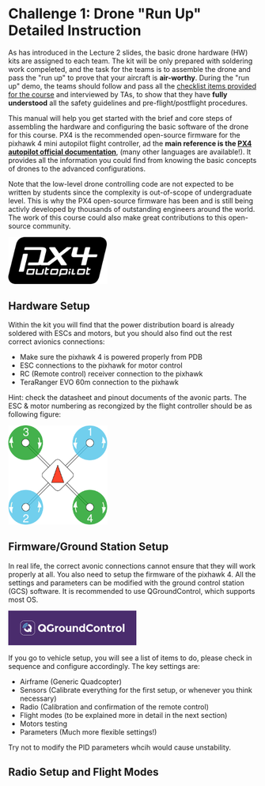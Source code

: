 # Challenge 1: Drone "Run Up" Detailed Instruction
As has introduced in the Lecture 2 slides, the basic drone hardware (HW) kits are assigned to each team. The kit will be only prepared with soldering work compeleted,
and the task for the teams is to assemble the drone and pass the "run up" to prove that your aircraft is **air-worthy**. During the "run up" demo,
the teams should follow and pass all the [checklist items provided for the course](https://q.utoronto.ca/courses/299314) and interviewed by TAs, to show that they have **fully understood** all the safety guidelines and pre-flight/postflight procedures.

This manual will help you get started with the brief and core steps of assembling the hardware and configuring the basic software of the drone for this course. PX4 is the recommended open-source firmware for the pixhawk 4 mini autopilot flight controller, ad the **main reference is the [PX4 autopilot official documentation](https://docs.px4.io/main/en/)**, (many other languages are available!). It provides all the information you could find from knowing the basic concepts of drones to the advanced configurations. 

Note that the low-level drone controlling code are not expected to be written by students since the complexity is out-of-scope of undergraduate level. This is why the PX4 open-source firmware has been and is still being activly developed by thousands of outstanding engineers around the world. The work of this course could also make great contributions to this open-source community.

<img src = "img/px4-logo.svg" width = "200">

## Hardware Setup
Within the kit you will find that the power distribution board is already soldered with ESCs and motors, but you should also find out the rest correct avionics connections:
- Make sure the pixhawk 4 is powered properly from PDB
- ESC connections to the pixhawk for motor control
- RC (Remote control) receiver connection to the pixhawk
- TeraRanger EVO 60m connection to the pixhawk

Hint: check the datasheet and pinout documents of the avonic parts. The ESC & motor numbering as recongized by the flight controller should be as following figure:

<img src = "img/QuadRotorX.8e9a5495.svg" width = "200">

## Firmware/Ground Station Setup
In real life, the correct avonic connections cannot ensure that they will work properly at all. You also need to setup the firmware of the pixhawk 4. All the settings and parameters can be modified with the ground control station (GCS) software. It is recommended to use QGroundControl, which supports most OS.

<img src = "img/QGC.png">

If you go to vehicle setup, you will see a list of items to do, please check in sequence and configure accordingly. The key settings are:
- Airframe (Generic Quadcopter)
- Sensors (Calibrate everything for the first setup, or whenever you think necessary)
- Radio (Calibration and confirmation of the remote control)
- Flight modes (to be explained more in detail in the next section)
- Motors testing
- Parameters (Much more flexible settings!)

Try not to modify the PID parameters whcih would cause unstability.

## Radio Setup and Flight Modes





 
